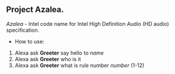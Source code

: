  ## Project Azalea.

 *Azalea* - Intel code name for Intel High Definition Audio (HD audio) specification.


* How to use:

1. Alexa ask **Greeter** say hello to *name*
2. Alexa ask **Greeter** who is it
3. Alexa ask **Greeter** what is rule number *number* (1-12)


